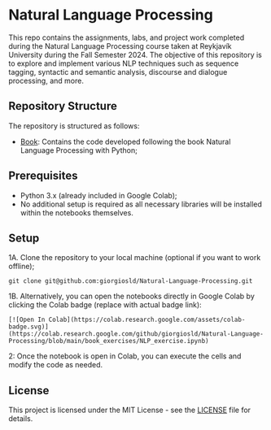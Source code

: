 # Natural Language Processing
This repo contains the assignments, labs, and project work completed during the Natural Language Processing course taken at Reykjavík University during the Fall Semester 2024. The objective of this repository is to explore and implement various NLP techniques such as sequence tagging, syntactic and semantic analysis, discourse and dialogue processing, and more.

## Repository Structure
The repository is structured as follows:
- [Book](book/): Contains the code developed following the book Natural Language Processing with Python;

## Prerequisites
- Python 3.x (already included in Google Colab);
- No additional setup is required as all necessary libraries will be installed within the notebooks themselves.

## Setup
1A. Clone the repository to your local machine (optional if you want to work offline);
  ```
  git clone git@github.com:giorgiosld/Natural-Language-Processing.git
  ```

1B. Alternatively, you can open the notebooks directly in Google Colab by clicking the Colab badge (replace with actual badge link):
  ```
  [![Open In Colab](https://colab.research.google.com/assets/colab-badge.svg)](https://colab.research.google.com/github/giorgiosld/Natural-Language-Processing/blob/main/book_exercises/NLP_exercise.ipynb)
  ```

2: Once the notebook is open in Colab, you can execute the cells and modify the code as needed.

## License
This project is licensed under the MIT License - see the [LICENSE](LICENSE) file for details.
